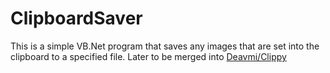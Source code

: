 ClipboardSaver
==============

This is a simple VB.Net program that saves any images that are set into the clipboard to a specified file. Later to be merged into [Deavmi/Clippy](/Deavmi/Clippy)